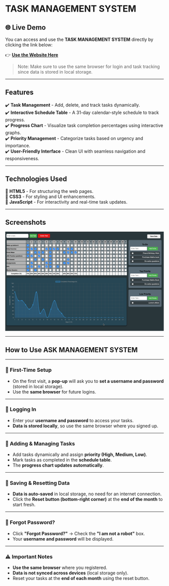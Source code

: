# TASK MANAGEMENT SYSTEM

## 🌐 Live Demo  

You can access and use the **TASK MANAGEMENT SYSTEM** directly by clicking the link below:  

👉 **[Use the Website Here](https://satyam-jaat.github.io/Task_Management/)**  

> Note: Make sure to use the same browser for login and task tracking since data is stored in local storage.
---

## **Features**
✔️ **Task Management** - Add, delete, and track tasks dynamically.  
✔️ **Interactive Schedule Table** - A 31-day calendar-style schedule to track progress.  
✔️ **Progress Chart** - Visualize task completion percentages using interactive graphs.  
✔️ **Priority Management** - Categorize tasks based on urgency and importance.  
✔️ **User-Friendly Interface** - Clean UI with seamless navigation and responsiveness.  

---

## **Technologies Used**
🔹 **HTML5** - For structuring the web pages.  
🔹 **CSS3** - For styling and UI enhancements.  
🔹 **JavaScript** - For interactivity and real-time task updates.  

---

## **Screenshots**

![Dashboard](images/management.png)  

---
## How to Use ASK MANAGEMENT SYSTEM  
---
### 🔹 First-Time Setup  
- On the first visit, a **pop-up** will ask you to **set a username and password** (stored in local storage).  
- Use the **same browser** for future logins.  
---
### 🔹 Logging In  
- Enter your **username and password** to access your tasks.  
- **Data is stored locally**, so use the same browser where you signed up.  
---
### 🔹 Adding & Managing Tasks  
- Add tasks dynamically and assign **priority (High, Medium, Low)**.  
- Mark tasks as completed in the **schedule table**.  
- The **progress chart updates automatically**.  
---
### 🔹 Saving & Resetting Data  
- **Data is auto-saved** in local storage, no need for an internet connection.  
- Click the **Reset button (bottom-right corner)** at the **end of the month** to start fresh.  
---
### 🔹 Forgot Password?  
- Click **"Forgot Password?"** → Check the **"I am not a robot"** box.  
- Your **username and password** will be displayed.  
---
### ⚠️ Important Notes  
- **Use the same browser** where you registered.  
- **Data is not synced across devices** (local storage only).  
- Reset your tasks at the **end of each month** using the reset button.  
